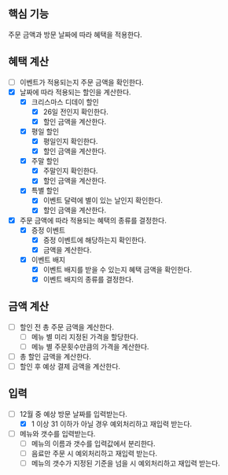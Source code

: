 ## 핵심 기능
주문 금액과 방문 날짜에 따라 혜택을 적용한다.

## 혜택 계산
- [ ] 이벤트가 적용되는지 주문 금액을 확인한다.
- [x] 날짜에 따라 적용되는 할인을 계산한다.
  - [x] 크리스마스 디데이 할인
    - [x] 26일 전인지 확인한다.
    - [x] 할인 금액을 계산한다.
  - [x] 평일 할인
    - [x] 평일인지 확인한다.
    - [x] 할인 금액을 계산한다.
  - [x] 주말 할인
    - [x] 주말인지 확인한다.
    - [x] 할인 금액을 계산한다.
  - [x] 특별 할인
    - [x] 이벤트 달력에 별이 있는 날인지 확인한다.
    - [x] 할인 금액을 계산한다.
- [x] 주문 금액에 따라 적용되는 혜택의 종류를 결정한다.
  - [x] 증정 이벤트
    - [x] 증정 이벤트에 해당하는지 확인한다.
    - [x] 금액을 계산한다.
  - [x] 이벤트 배지
    - [x] 이벤트 배지를 받을 수 있는지 혜택 금액을 확인한다.
    - [x] 이벤트 배지의 종류를 결정한다.

## 금액 계산
- [ ] 할인 전 총 주문 금액을 계산한다.
    - [ ] 메뉴 별 미리 지정된 가격을 할당한다.
    - [ ] 메뉴 별 주문횟수만큼의 가격을 계산한다.
- [ ] 총 할인 금액을 계산한다.
- [ ] 할인 후 예상 결제 금액을 계산한다.

## 입력
- [ ] 12월 중 예상 방문 날짜를 입력받는다.
  - [x] 1 이상 31 이하가 아닐 경우 예외처리하고 재입력 받는다.
- [ ] 메뉴와 갯수를 입력받는다.
  - [ ] 메뉴의 이름과 갯수를 입력값에서 분리한다.
  - [ ] 음료만 주문 시 예외처리하고 재입력 받는다.
  - [ ] 메뉴의 갯수가 지정된 기준을 넘을 시 예외처리하고 재입력 받는다.